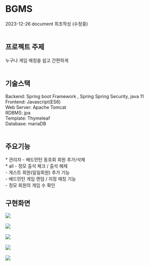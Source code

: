 <h1>BGMS </h1>
2023-12-26 document 최초작성 (수정중)<br/><br/>

<h2>프로젝트 주제</h2>
누구나 게임 매칭을 쉽고 간편하게<br/><br/>

<h2>기술스택</h2>
Backend: Spring boot Framework , Spring Spring Security, java 11<br/>
Frontend: Javascript(ES6)<br/>
Web Server: Apache Tomcat<br/>
RDBMS: jpa<br/>
Template: Thymeleaf<br/>
Database: mariaDB<br/><br/>

<h2>주요기능</h2>
* 관리자 - 배드민턴 동호회 회원 추가/삭제<br/>
* all - 정모 출석 체크 / 출석 해제<br/>
      - 게스트 회원(일일회원) 추가 기능<br/>
      - 배드민턴 게임 랜덤 / 지정 매칭 기능<br/>
      - 정모 회원의 게임 수 확인<br/>

<h2>구현화면</h2>
<img src="https://github.com/yesolje/bgms/assets/70881757/8375172f-ed4e-4dd5-93a7-816dd0ea8eea"><br/><br/>
<img src="https://github.com/yesolje/bgms/assets/70881757/38b0cdb9-51a4-4ba3-be56-0019c7486858"><br/><br/>
<img src="https://github.com/yesolje/bgms/assets/70881757/8cdfa1ca-650f-44c3-ba47-1ba3fe5fab98"><br/><br/>
<img src="https://github.com/yesolje/bgms/assets/70881757/74e3a6c1-7643-4c83-98e4-e2f89322a79c"><br/><br/>
<img src="https://github.com/yesolje/bgms/assets/70881757/247fa726-df26-4aba-94b0-c9a37f9a0135"><br/><br/>
